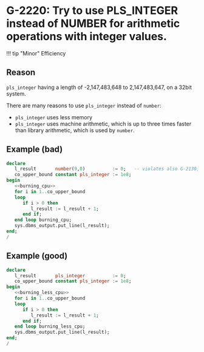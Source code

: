 # G-2220: Try to use PLS_INTEGER instead of NUMBER for arithmetic operations with integer values. 

!!! tip "Minor"
    Efficiency

## Reason

`pls_integer` having a length of -2,147,483,648 to 2,147,483,647, on a 32bit system.

There are many reasons to use `pls_integer` instead of `number`:

* `pls_integer` uses less memory
* `pls_integer` uses machine arithmetic, which is up to three times faster than library arithmetic, which is used by `number`.

## Example (bad)

``` sql
declare
   l_result       number(9,0)          := 0;   -- violates also G-2130, G-2230
   co_upper_bound constant pls_integer := 1e8;
begin
   <<burning_cpu>>
   for i in 1..co_upper_bound
   loop
      if i > 0 then
         l_result := l_result + 1;
      end if;
   end loop burning_cpu;
   sys.dbms_output.put_line(l_result);
end;
/
```

## Example (good)

``` sql
declare
   l_result       pls_integer          := 0;
   co_upper_bound constant pls_integer := 1e8;
begin
   <<burning_less_cpu>>
   for i in 1..co_upper_bound
   loop
      if i > 0 then
         l_result := l_result + 1;
      end if;
   end loop burning_less_cpu;
   sys.dbms_output.put_line(l_result);
end;
/
```